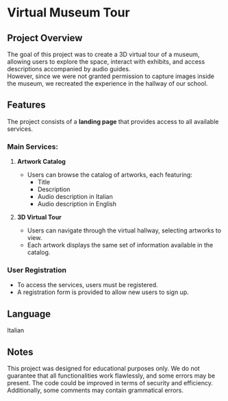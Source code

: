 # Virtual Museum Tour  

## Project Overview  
The goal of this project was to create a 3D virtual tour of a museum, allowing users to explore the space, interact with exhibits, and access descriptions accompanied by audio guides.  
However, since we were not granted permission to capture images inside the museum, we recreated the experience in the hallway of our school.  

## Features  

The project consists of a **landing page** that provides access to all available services.  

### Main Services:  
1. **Artwork Catalog**  
   - Users can browse the catalog of artworks, each featuring:  
     - Title  
     - Description  
     - Audio description in Italian  
     - Audio description in English  

2. **3D Virtual Tour**  
   - Users can navigate through the virtual hallway, selecting artworks to view.  
   - Each artwork displays the same set of information available in the catalog.  

### User Registration  
- To access the services, users must be registered.  
- A registration form is provided to allow new users to sign up.  

## Language
Italian

## Notes  
This project was designed for educational purposes only. We do not guarantee that all functionalities work flawlessly, and some errors may be present. The code could be improved in terms of security and efficiency. Additionally, some comments may contain grammatical errors.  
